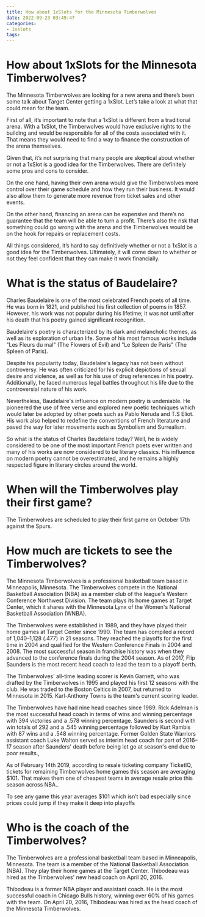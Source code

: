 ```yaml
---
title: How about 1xSlots for the Minnesota Timberwolves
date: 2022-09-23 03:49:47
categories:
- 1xslots
tags:
---
```



#  How about 1xSlots for the Minnesota Timberwolves?

The Minnesota Timberwolves are looking for a new arena and there’s been some talk about Target Center getting a 1xSlot. Let’s take a look at what that could mean for the team.

First of all, it’s important to note that a 1xSlot is different from a traditional arena. With a 1xSlot, the Timberwolves would have exclusive rights to the building and would be responsible for all of the costs associated with it. That means they would need to find a way to finance the construction of the arena themselves.

Given that, it’s not surprising that many people are skeptical about whether or not a 1xSlot is a good idea for the Timberwolves. There are definitely some pros and cons to consider.

On the one hand, having their own arena would give the Timberwolves more control over their game schedule and how they run their business. It would also allow them to generate more revenue from ticket sales and other events.

On the other hand, financing an arena can be expensive and there’s no guarantee that the team will be able to turn a profit. There’s also the risk that something could go wrong with the arena and the Timberwolves would be on the hook for repairs or replacement costs.

All things considered, it’s hard to say definitively whether or not a 1xSlot is a good idea for the Timberwolves. Ultimately, it will come down to whether or not they feel confident that they can make it work financially.

#  What is the status of Baudelaire?

Charles Baudelaire is one of the most celebrated French poets of all time. He was born in 1821, and published his first collection of poems in 1857. However, his work was not popular during his lifetime; it was not until after his death that his poetry gained significant recognition.

Baudelaire's poetry is characterized by its dark and melancholic themes, as well as its exploration of urban life. Some of his most famous works include "Les Fleurs du mal" (The Flowers of Evil) and "Le Spleen de Paris" (The Spleen of Paris).

Despite his popularity today, Baudelaire's legacy has not been without controversy. He was often criticized for his explicit depictions of sexual desire and violence, as well as for his use of drug references in his poetry. Additionally, he faced numerous legal battles throughout his life due to the controversial nature of his work.

Nevertheless, Baudelaire's influence on modern poetry is undeniable. He pioneered the use of free verse and explored new poetic techniques which would later be adopted by other poets such as Pablo Neruda and T.S Eliot. His work also helped to redefine the conventions of French literature and paved the way for later movements such as Symbolism and Surrealism.

So what is the status of Charles Baudelaire today? Well, he is widely considered to be one of the most important French poets ever written and many of his works are now considered to be literary classics. His influence on modern poetry cannot be overestimated, and he remains a highly respected figure in literary circles around the world.

#  When will the Timberwolves play their first game?

The Timberwolves are scheduled to play their first game on October 17th against the Spurs.

#  How much are tickets to see the Timberwolves?

The Minnesota Timberwolves is a professional basketball team based in Minneapolis, Minnesota. The Timberwolves compete in the National Basketball Association (NBA) as a member club of the league's Western Conference Northwest Division. The team plays its home games at Target Center, which it shares with the Minnesota Lynx of the Women's National Basketball Association (WNBA).

The Timberwolves were established in 1989, and they have played their home games at Target Center since 1990. The team has compiled a record of 1,040–1,128 (.477) in 21 seasons. They reached the playoffs for the first time in 2004 and qualified for the Western Conference Finals in 2004 and 2008. The most successful season in franchise history was when they advanced to the conference finals during the 2004 season. As of 2017, Flip Saunders is the most recent head coach to lead the team to a playoff berth.

The Timberwolves' all-time leading scorer is Kevin Garnett, who was drafted by the Timberwolves in 1995 and played his first 12 seasons with the club. He was traded to the Boston Celtics in 2007, but returned to Minnesota in 2015. Karl-Anthony Towns is the team's current scoring leader.

The Timberwolves have had nine head coaches since 1989. Rick Adelman is the most successful head coach in terms of wins and winning percentage with 394 victories and a .578 winning percentage. Saunders is second with win totals of 292 and a .545 winning percentage followed by Kurt Rambis with 87 wins and a .548 winning percentage. Former Golden State Warriors assistant coach Luke Walton served as interim head coach for part of 2016–17 season after Saunders' death before being let go at season's end due to poor results.,

As of February 14th 2019, according to resale ticketing company TicketIQ, tickets for remaining Timberwolves home games this season are averaging $101. That makes them one of cheapest teams in average resale price this season across NBA.. 

To see any game this year averages $101 which isn’t bad especially since prices could jump if they make it deep into playoffs

#  Who is the coach of the Timberwolves?

The Timberwolves are a professional basketball team based in Minneapolis, Minnesota. The team is a member of the National Basketball Association (NBA). They play their home games at the Target Center. Thibodeau was hired as the Timberwolves' new head coach on April 20, 2016.

Thibodeau is a former NBA player and assistant coach. He is the most successful coach in Chicago Bulls history, winning over 60% of his games with the team. On April 20, 2016, Thibodeau was hired as the head coach of the Minnesota Timberwolves.